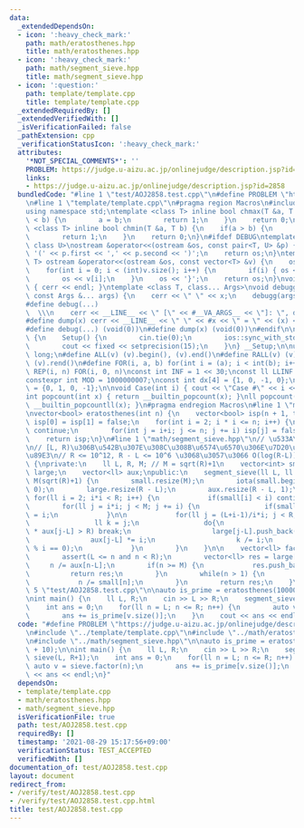 ```yaml
---
data:
  _extendedDependsOn:
  - icon: ':heavy_check_mark:'
    path: math/eratosthenes.hpp
    title: math/eratosthenes.hpp
  - icon: ':heavy_check_mark:'
    path: math/segment_sieve.hpp
    title: math/segment_sieve.hpp
  - icon: ':question:'
    path: template/template.cpp
    title: template/template.cpp
  _extendedRequiredBy: []
  _extendedVerifiedWith: []
  _isVerificationFailed: false
  _pathExtension: cpp
  _verificationStatusIcon: ':heavy_check_mark:'
  attributes:
    '*NOT_SPECIAL_COMMENTS*': ''
    PROBLEM: https://judge.u-aizu.ac.jp/onlinejudge/description.jsp?id=2858
    links:
    - https://judge.u-aizu.ac.jp/onlinejudge/description.jsp?id=2858
  bundledCode: "#line 1 \"test/AOJ2858.test.cpp\"\n#define PROBLEM \"https://judge.u-aizu.ac.jp/onlinejudge/description.jsp?id=2858\"\
    \n#line 1 \"template/template.cpp\"\n#pragma region Macros\n#include <bits/stdc++.h>\n\
    using namespace std;\ntemplate <class T> inline bool chmax(T &a, T b) {\n    if(a\
    \ < b) {\n        a = b;\n        return 1;\n    }\n    return 0;\n}\ntemplate\
    \ <class T> inline bool chmin(T &a, T b) {\n    if(a > b) {\n        a = b;\n\
    \        return 1;\n    }\n    return 0;\n}\n#ifdef DEBUG\ntemplate <class T,\
    \ class U>\nostream &operator<<(ostream &os, const pair<T, U> &p) {\n    os <<\
    \ '(' << p.first << ',' << p.second << ')';\n    return os;\n}\ntemplate <class\
    \ T> ostream &operator<<(ostream &os, const vector<T> &v) {\n    os << '{';\n\
    \    for(int i = 0; i < (int)v.size(); i++) {\n        if(i) { os << ','; }\n\
    \        os << v[i];\n    }\n    os << '}';\n    return os;\n}\nvoid debugg()\
    \ { cerr << endl; }\ntemplate <class T, class... Args>\nvoid debugg(const T &x,\
    \ const Args &... args) {\n    cerr << \" \" << x;\n    debugg(args...);\n}\n\
    #define debug(...)                                                           \
    \  \\\n    cerr << __LINE__ << \" [\" << #__VA_ARGS__ << \"]: \", debugg(__VA_ARGS__)\n\
    #define dump(x) cerr << __LINE__ << \" \" << #x << \" = \" << (x) << endl\n#else\n\
    #define debug(...) (void(0))\n#define dump(x) (void(0))\n#endif\n\nstruct Setup\
    \ {\n    Setup() {\n        cin.tie(0);\n        ios::sync_with_stdio(false);\n\
    \        cout << fixed << setprecision(15);\n    }\n} __Setup;\n\nusing ll = long\
    \ long;\n#define ALL(v) (v).begin(), (v).end()\n#define RALL(v) (v).rbegin(),\
    \ (v).rend()\n#define FOR(i, a, b) for(int i = (a); i < int(b); i++)\n#define\
    \ REP(i, n) FOR(i, 0, n)\nconst int INF = 1 << 30;\nconst ll LLINF = 1LL << 60;\n\
    constexpr int MOD = 1000000007;\nconst int dx[4] = {1, 0, -1, 0};\nconst int dy[4]\
    \ = {0, 1, 0, -1};\n\nvoid Case(int i) { cout << \"Case #\" << i << \": \"; }\n\
    int popcount(int x) { return __builtin_popcount(x); }\nll popcount(ll x) { return\
    \ __builtin_popcountll(x); }\n#pragma endregion Macros\n#line 1 \"math/eratosthenes.hpp\"\
    \nvector<bool> eratosthenes(int n) {\n    vector<bool> isp(n + 1, true);\n   \
    \ isp[0] = isp[1] = false;\n    for(int i = 2; i * i <= n; i++) {\n        if(!isp[i])\
    \ continue;\n        for(int j = i+i; j <= n; j += i) isp[j] = false;\n    }\n\
    \    return isp;\n}\n#line 1 \"math/segment_sieve.hpp\"\n// \u533A\u9593\u7BE9\
    \n// [L, R)\u306B\u542B\u307E\u308C\u308B\u6574\u6570\u306E\u7D20\u56E0\u6570\u5206\
    \u89E3\n// R <= 10^12, R - L <= 10^6 \u3068\u3057\u3066 O(log(R-L))\nclass segment_sieve\
    \ {\nprivate:\n    ll L, R, M; // M = sqrt(R)+1\n    vector<int> small;\n    vector<vector<ll>>\
    \ large;\n    vector<ll> aux;\npublic:\n    segment_sieve(ll L, ll R): L(L), R(R),\
    \ M(sqrt(R)+1) {\n        small.resize(M);\n        iota(small.begin(), small.end(),\
    \ 0);\n        large.resize(R - L);\n        aux.resize(R - L, 1);\n\n       \
    \ for(ll i = 2; i*i < R; i++) {\n            if(small[i] < i) continue;\n    \
    \        for(ll j = i*i; j < M; j += i) {\n                if(small[j] == j) small[j]\
    \ = i;\n            }\n\n            for(ll j = (L+i-1)/i*i; j < R; j += i) {\n\
    \                ll k = j;\n                do{\n                    if(aux[j-L]\
    \ * aux[j-L] > R) break;\n                    large[j-L].push_back(i);\n     \
    \               aux[j-L] *= i;\n                    k /= i;\n                }while(k\
    \ % i == 0);\n            }\n        }\n    }\n\n    vector<ll> factor(ll n) {\n\
    \        assert(L <= n and n < R);\n        vector<ll> res = large[n-L];\n   \
    \     n /= aux[n-L];\n        if(n >= M) {\n            res.push_back(n);\n  \
    \          return res;\n        }\n        while(n > 1) {\n            res.push_back(small[n]);\n\
    \            n /= small[n];\n        }\n        return res;\n    }\n};\n#line\
    \ 5 \"test/AOJ2858.test.cpp\"\n\nauto is_prime = eratosthenes(1000000 + 10);\n\
    \nint main() {\n    ll L, R;\n    cin >> L >> R;\n    segment_sieve sieve(L, R+1);\n\
    \    int ans = 0;\n    for(ll n = L; n <= R; n++) {\n        auto v = sieve.factor(n);\n\
    \        ans += is_prime[v.size()];\n    }\n    cout << ans << endl;\n}\n"
  code: "#define PROBLEM \"https://judge.u-aizu.ac.jp/onlinejudge/description.jsp?id=2858\"\
    \n#include \"../template/template.cpp\"\n#include \"../math/eratosthenes.hpp\"\
    \n#include \"../math/segment_sieve.hpp\"\n\nauto is_prime = eratosthenes(1000000\
    \ + 10);\n\nint main() {\n    ll L, R;\n    cin >> L >> R;\n    segment_sieve\
    \ sieve(L, R+1);\n    int ans = 0;\n    for(ll n = L; n <= R; n++) {\n       \
    \ auto v = sieve.factor(n);\n        ans += is_prime[v.size()];\n    }\n    cout\
    \ << ans << endl;\n}"
  dependsOn:
  - template/template.cpp
  - math/eratosthenes.hpp
  - math/segment_sieve.hpp
  isVerificationFile: true
  path: test/AOJ2858.test.cpp
  requiredBy: []
  timestamp: '2021-08-29 15:17:56+09:00'
  verificationStatus: TEST_ACCEPTED
  verifiedWith: []
documentation_of: test/AOJ2858.test.cpp
layout: document
redirect_from:
- /verify/test/AOJ2858.test.cpp
- /verify/test/AOJ2858.test.cpp.html
title: test/AOJ2858.test.cpp
---
```


